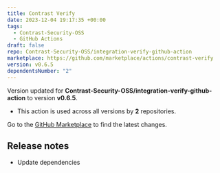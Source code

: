 ```yaml
---
title: Contrast Verify
date: 2023-12-04 19:17:35 +00:00
tags:
  - Contrast-Security-OSS
  - GitHub Actions
draft: false
repo: Contrast-Security-OSS/integration-verify-github-action
marketplace: https://github.com/marketplace/actions/contrast-verify
version: v0.6.5
dependentsNumber: "2"
---
```



Version updated for **Contrast-Security-OSS/integration-verify-github-action** to version **v0.6.5**.
- This action is used across all versions by **2** repositories.

Go to the [GitHub Marketplace](https://github.com/marketplace/actions/contrast-verify) to find the latest changes.

## Release notes

- Update dependencies

